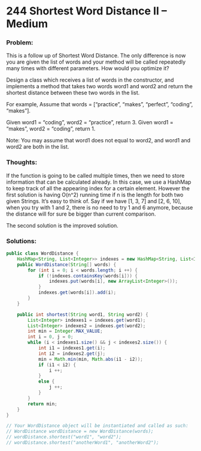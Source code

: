 # 244 Shortest Word Distance II – Medium

### Problem:
This is a follow up of Shortest Word Distance. The only difference is now you are given the list of words and your method will be called repeatedly many times with different parameters. How would you optimize it?

Design a class which receives a list of words in the constructor, and implements a method that takes two words word1 and word2 and return the shortest distance between these two words in the list.

For example,
Assume that words = [“practice”, “makes”, “perfect”, “coding”, “makes”].

Given word1 = “coding”, word2 = “practice”, return 3.
Given word1 = “makes”, word2 = “coding”, return 1.

Note:
You may assume that word1 does not equal to word2, and word1 and word2 are both in the list.

### Thoughts:
If the function is going to be called multiple times, then we need to store information that can be calculated already.
In this case, we use a HashMap to keep track of all the appearing index for a certain element.
However the first solution is having O(n^2) running time if n is the length for both two given Strings. It’s easy to think of. Say if we have [1, 3, 7] and [2, 6, 10], when you try with 1 and 2, there is no need to try 1 and 6 anymore, because the distance will for sure be bigger than current comparison.

The second solution is the improved solution.

### Solutions:

```java
public class WordDistance {
    HashMap<String, List<Integer>> indexes = new HashMap<String, List<Integer>>();
    public WordDistance(String[] words) {
        for (int i = 0; i < words.length; i ++) {
            if (!indexes.containsKey(words[i])) {
                indexes.put(words[i], new ArrayList<Integer>());
            }
            indexes.get(words[i]).add(i);
        }
    }

    public int shortest(String word1, String word2) {
        List<Integer> indexes1 = indexes.get(word1);
        List<Integer> indexes2 = indexes.get(word2);
        int min = Integer.MAX_VALUE;
        int i = 0, j = 0;
        while (i < indexes1.size() && j < indexes2.size()) {
            int i1 = indexes1.get(i);
            int i2 = indexes2.get(j);
            min = Math.min(min, Math.abs(i1 - i2));
            if (i1 < i2) {
                i ++;
            }
            else {
                j ++;
            }
        }
        return min;
    }
}

// Your WordDistance object will be instantiated and called as such:
// WordDistance wordDistance = new WordDistance(words);
// wordDistance.shortest("word1", "word2");
// wordDistance.shortest("anotherWord1", "anotherWord2");
```
